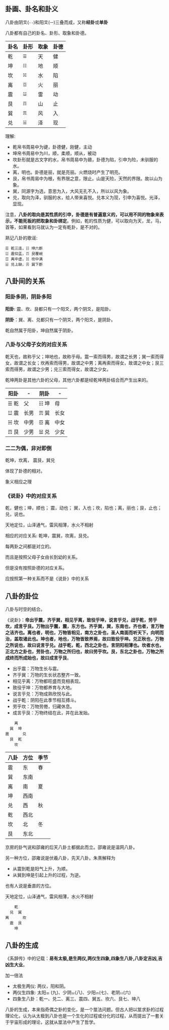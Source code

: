 
## 卦画、卦名和卦义

八卦由阴爻(`--`)和阳爻(`一`)三叠而成，又称**经卦**或**单卦**

八卦都有自己的卦名、卦形、取象和卦德。


卦名 | 卦形 | 取象 | 卦德
---|---|---|---
乾 | `☰` | 天 | 健
坤 | `☷` | 地 | 顺
坎 | `☵` | 水 | 陷
离 | `☲` | 火 | 丽
震 | `☳` | 雷 | 动
艮 | `☶` | 山 | 止
巽 | `☴` | 风 | 入
兑 | `☱` | 泽 | 现

理解:
+ 乾帛书周易中为键，卦德健，刚健，主动
+ 坤帛书周易中为川，顺，柔顺，顺从，被动
+ 坎卦形就是古文字的水，帛书周易中为赣，卦德为陷，引申为险，未驯服的水。
+ 离，明也。卦德是丽，就是亮丽。火燃烧时产生了明亮。
+ 艮，帛书周易中为根，有界限之意，限止。山是天险，天然的界限。故以山为象。
+ 巽，同源字为选，意思为入，大风无孔不入，所以以风为象。
+ 兑，取向为泽，驯服的水，给人带来喜悦。兑本义为现，引申为喜悦。光泽，显现。

注意，**八卦的取向是其性质的引申，卦德是有普遍意义的，可以用不同的物象来表示，不能死板的把取象和卦绑定**。例如，乾的性质为健，可以取向为天，龙，马，首等，如果看到马就认为一定有乾卦，是不对的。


熟记八卦的歌谣:
```
☰ 乾三连，☷ 坤六断
☳ 震仰盂，☶ 艮覆碗
☲ 离中虚，☵ 坎中满
☱ 兑上缺，☴ 巽下断
```

## 八卦间的关系

### 阳卦多阴，阴卦多阳

**阳卦**: 震、坎、艮都只有一个阳爻，两个阴爻，是阳卦。

**阴卦**：巽、离、兑都只有一个阴爻，两个阳爻，是阴卦。

乾自然属于阳卦，坤自然属于阴卦。

### 八卦与父母子女的对应关系

乾天也，故称乎父；坤地也，故称乎母。震一索而得男，故谓之长男；巽一索而得女，故谓之长女；坎再索而得男，故谓之中男；离再索而得女，故谓之中女；艮三索而得男，故谓之少男；兑三索而得女，故谓之少女。

乾坤两卦是其他六卦的父母，其他六卦都是经乾坤两卦结合而产生出来的。


阳卦 | - | 阴卦 | -
---|---|---|---
☰ 乾 | 父   | ☷ 坤  | 母
☳ 震 | 长男 | ☴ 巽  |  长女
☵ 坎 | 中男 | ☲ 离  |  中女
☶ 艮 | 少男 | ☱ 兑  |  少女

### 二二为偶，非对即倒

乾坤，坎离， 震艮，巽兑

体现了卦德的相对。

象义相应之理

### 《说卦》中的对应关系

乾，健也；坤，顺也； 震，动也； 巽，入也；坎，陷也；离，丽也；艮，止也；兑，说也。

天地定位，山泽通气，雷风相薄，水火不相射

相应的对应关系: 乾坤，震巽，坎离，艮兑。

每两卦之间都是对立的。

而且是按照父母子女由长到幼的关系。

但是没有按照卦德的对应关系。


应按照第一种关系而不是《说卦》中的关系

## 八卦的卦位

八卦与时空的结合。

《说卦》：**帝出乎震，齐乎巽，相见乎离，致役乎坤，说言乎兑，战乎乾，劳乎坎，成言乎艮。万物出乎震，震，东方也。齐乎巽，巽，东南也，齐也者，言万物之洁齐也。离也者，明也，万物皆相见，南方之卦也，圣人南面而听天下，向明而治，盖取诸此也。坤也者，地也，万物皆致养焉，故曰致役乎坤。兑正秋也，万物之所说也，故曰说言乎兑。战乎乾，乾，西北之卦也，言阴阳相薄也。坎者水也，正北方之卦也，劳卦也，万物之所归也，故曰劳乎坎。艮，东北之卦也，万物之所成终而所成始也，故曰成言乎艮**。

+ 出乎震：万物生长与震。
+ 齐乎巽：万物的生长状态整齐一致。
+ 相见乎离：万物都旺盛而竞相表现。
+ 致役乎坤：万物都养育与大地。
+ 说言乎兑：万物成熟欣悦与此。
+ 战乎乾：阴阳在此季节相互搏斗。
+ 劳乎坎：万物劳倦，归藏休息。
+ 成言乎艮：万物终结在此，并在此发始。

```
    离
  巽  坤   
震      兑
  艮  乾 
    坎
```

八卦 | 方位 |  季节
---|---|--
震 |  东 | 春
巽 | 东南 | 
离 | 南 | 夏
坤 | 西南
兑 | 西 | 秋
乾 | 西北
坎 | 北 | 冬
艮 | 东北

京房的卦气说和邵雍的后天八卦土都据此而立。邵雍说是温网八卦。

另一种方位，邵雍说是伏羲八卦，先天八卦。朱熹解释为
+ 从震到乾是阳气上升，为顺。
+ 从巽到坤是引起上升的过程，为逆。

也有人说是垂直的方位。

天地定位，山泽通气，雷风相薄，水火不相射

```
    乾
  兑  巽   
离      坎
  震  艮 
    坤
```

## 八卦的生成

《系辞传》中的记载：**易有太极,是生两仪,两仪生四象,四象生八卦,八卦定吉凶,吉凶生大业**。

加一倍法

+ 太极生两仪: 两仪，阳和阴。
+ 两仪生四象: 太阳`⚌` (九)、少阴`⚍`(八)、少阳`⚎`(七)、老阴`⚏`(六)
+ 四象生八卦：乾一、兑二、离三、震四、巽五、坎六、艮七、坤八

八卦的生成，本来指奇偶之卦的变化，是一个筮法问题。但古人把以筮求卦的过程理论化，认为从太极到八卦也是一个生化的过程或分化的过程，从而提出了一套关于宇宙形成的理论，这就从筮法中产生了哲学。

